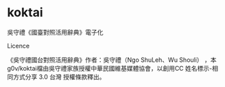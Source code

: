 # koktai
 吳守禮《國臺對照活用辭典》電子化

Licence

《吳守禮國台對照活用辭典》作者：吳守禮（Ngo ShuLeh、Wu Shouli） ，本g0v/koktai檔由吳守禮家族授權中華民國維基媒體協會，以創用CC 姓名標示-相同方式分享 3.0 台灣 授權條款釋出。
